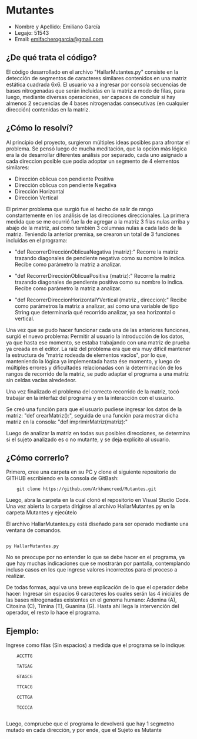 # Mutantes
* Nombre y Apellido:  Emiliano García
* Legajo:  51543
* Email:  emifacherogarcia@gmail.com

## ¿De qué trata el código?

El código desarrollado en el archivo "HallarMutantes.py" consiste en la detección de segmentos de caracteres similares contenidos en una matriz estática cuadrada 6x6.
El usuario va a ingresar por consola secuencias de bases nitrogenadas que serán incluidas en la matriz a modo de filas, para luego, mediante diversas operaciones,
ser capaces de concluir si hay almenos 2 secuencias de 4 bases nitrogenadas consecutivas (en cualquier dirección) contenidas en la matriz.

## ¿Cómo lo resolví?

Al principio del proyecto, surgieron múltiples ideas posibles para afrontar el problema. Se pensó luego de mucha meditación, que la opción más lógica era la de desarrollar diferentes análisis por separado, cada uno asignado a cada direccion posible que podia adoptar un segmento de 4 elementos similares:

* Dirección oblicua con pendiente Positiva
* Dirección oblicua con pendiente Negativa
* Dirección Horizontal
* Dirección Vertical

El primer problema que surgió fue el hecho de salir de rango constantemente en los análisis de las direcciones direccionales. La primera medida que se me ocurrió fue la de agregar a la matriz 3 filas nulas arriba y abajo de la matriz, así como también 3 columnas nulas a cada lado de la matriz. 
Teniendo la anterior premisa, se crearon un total de 3 funciones incluidas en el programa:

* "def RecorrerDirecciónOblicuaNegativa (matriz):"  Recorre la matriz trazando diagonales de pendiente negativa como su nombre lo indica. Recibe como parámetro la matriz a analizar.

* "def RecorrerDirecciónOblicuaPositiva (matriz):"  Recorre la matriz trazando diagonales de pendiente positiva como su nombre lo indica. Recibe como parámetro la matriz a analizar.

* "def RecorrerDireccionHorizontalYVertical (matriz , direccion):" Recibe como parámetros la matriz a analizar,  así como una variable de tipo String que determinaría qué recorrido analizar, ya sea horizontal o vertical.

Una vez que se pudo hacer funcionar cada una de las anteriores funciones, surgió el nuevo problema: Permitir al usuario la introducción de los datos, ya que hasta ese momento, se estaba trabajando con una matriz de prueba ya creada en el editor. La raíz del problema era que era muy difícil mantener la estructura de "matriz rodeada de elementos vacíos", por lo que, manteniendo la lógica ya implementada hasta ése momento, y luego de múltiples errores y dificultades relacionadas con la determinación de los rangos de recorrido de la matriz, se pudo adaptar el programa a una matriz sin celdas vacías alrededeor.

Una vez finalizado el problema del correcto recorrido de la matriz, tocó trabajar en la interfaz del programa y en la interacción con el usuario.

Se creó una función para que el usuario pudiese ingresar los datos de la matriz: "def crearMatriz():", seguida de una función para mostrar dicha matriz en la consola: "def imprimirMatriz(matriz):"

Luego de analizar la matriz en todas sus posibles direcciones, se determina si el sujeto analizado es o no mutante, y se deja explícito al usuario.




## ¿Cómo correrlo?

Primero, cree una carpeta en su PC y clone el siguiente repositorio de GITHUB escribiendo en la consola de GitBash:
```
    git clone https://github.com/Arkhamcreed/Mutantes.git

```    
Luego, abra la carpeta en la cual clonó el repositorio en Visual Studio Code. Una vez abierta la carpeta dirigirse al archivo HallarMutantes.py en la carpeta Mutantes y ejecútelo

El archivo HallarMutantes.py está diseñado para ser operado mediante una ventana de comandos. 
```

py HallarMutantes.py

```
No se preocupe por no entender lo que se debe hacer en el programa, ya que hay muchas indicaciones que se mostrarán por pantalla, contemplando incluso casos en los que ingrese valores incorrectos para el proceso a realizar.

De todas formas, aquí va una breve explicación de lo que el operador debe hacer: Ingresar sin espacios 6 caracteres los cuales serán las 4 iniciales de las bases nitrogenadas existentes en el genoma humano: Adenina (A), Citosina (C), Timina (T), Guanina (G). Hasta ahí llega la intervención del operador, el resto lo hace el programa. 

## Ejemplo:

Ingrese como filas (Sin espacios) a medida que el programa se lo indique: 

```
    ACCTTG
    
    TATGAG
    
    GTAGCG
    
    TTCACG
    
    CCTTGA
    
    TCCCCA


```
Luego, compruebe que el programa le devolverá que hay 1 segmetno mutado en cada dirección, y por ende, que el Sujeto es Mutante